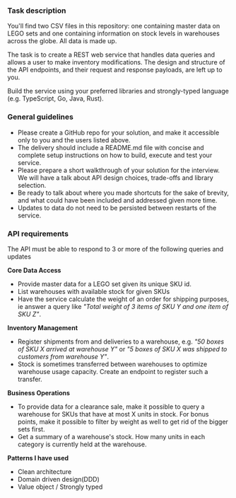 ### Task description

You'll find two CSV files in this repository: one containing master data on LEGO sets and one containing information on stock levels in warehouses across the globe. All data is made up.

The task is to create a REST web service that handles data queries and allows a user to make inventory modifications. The design and structure of the API endpoints, and their request and response payloads, are left up to you.

Build the service using your preferred libraries and strongly-typed language (e.g. TypeScript, Go, Java, Rust).

### General guidelines
- Please create a GitHub repo for your solution, and make it accessible only to you and the users listed above.
- The delivery should include a README.md file with concise and complete setup instructions on how to build, execute and test your service.
- Please prepare a short walkthrough of your solution for the interview. We will have a talk about API design choices, trade-offs and library selection.
- Be ready to talk about where you made shortcuts for the sake of brevity, and what could have been included and addressed given more time.
- Updates to data do not need to be persisted between restarts of the service.

### API requirements
The API must be able to respond to 3 or more of the following queries and updates


**Core Data Access**
- Provide master data for a LEGO set given its unique SKU id.
- List warehouses with available stock for given SKUs
- Have the service calculate the weight of an order for shipping purposes, ie answer a query like *"Total weight of 3 items of SKU Y and one item of SKU Z"*.

**Inventory Management**
- Register shipments from and deliveries to a warehouse, e.g. *"50 boxes of SKU X arrived at warehouse Y"* or *"5 boxes of SKU X was shipped to customers from warehouse Y"*.
- Stock is sometimes transferred between warehouses to optimize warehouse usage capacity. Create an endpoint to register such a transfer.

**Business Operations**

- To provide data for a clearance sale, make it possible to query a warehouse for SKUs that have at most X units in stock. For bonus points, make it possible to filter by weight as well to get rid of the bigger sets first.
- Get a summary of a warehouse's stock. How many units in each category is currently held at the warehouse.

**Patterns I have used**
- Clean architecture
- Domain driven design(DDD)
- Value object / Strongly typed